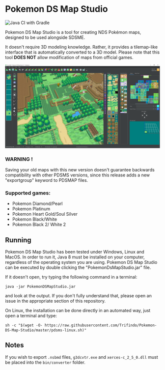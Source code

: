 # Pokemon DS Map Studio
![Java CI with Gradle](https://github.com/Trifindo/Pokemon-DS-Map-Studio/workflows/Java%20CI%20with%20Gradle/badge.svg?branch=master)

Pokemon DS Map Studio is a tool for creating NDS Pokémon maps, designed to be used alongside SDSME.

It doesn't require 3D modeling knowledge. Rather, it provides a tilemap-like interface that is automatically converted to a 3D model. Please note that this tool **DOES NOT** allow modification of maps from official games.

![Screenshot of PDSMS](PDSMS_2_1_1.png)

### WARNING !
Saving your old maps with this new version doesn't guarantee backwards compatibility with other PDSMS versions, 
since this release adds a new "exportgroup" keyword to PDSMAP files.


### Supported games:
- Pokemon Diamond/Pearl
- Pokemon Platinum
- Pokemon Heart Gold/Soul Silver
- Pokemon Black/White
- Pokemon Black 2/ White 2

## Running
Pokemon DS Map Studio has been tested under Windows, Linux and MacOS.
In order to run it, Java 8 must be installed on your computer, regardless of the operating system you are using. 
Pokemon DS Map Studio can be executed by double clicking the "PokemonDsMapStudio.jar" file. 

If it doesn't open, try typing the following command in a terminal:
```shell
java -jar PokemonDSMapStudio.jar
```
and look at the output.
If you don't fully understand that, please open an issue in the appropriate section of this repository.

On Linux, the installation can be done directly in an automated way, just open a terminal and type:
```shell
sh -c "$(wget -O- https://raw.githubusercontent.com/Trifindo/Pokemon-DS-Map-Studio/master/pdsms-linux.sh)"
```

## Notes
If you wish to export `.nsbmd` files, `g3dcvtr.exe` and `xerces-c_2_5_0.dll` must be placed into the `bin/converter` folder.
